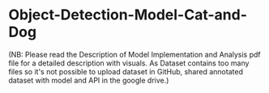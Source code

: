 # Object-Detection-Model-Cat-and-Dog
     
   (NB: Please read the Description of Model Implementation and Analysis pdf file for a detailed description with visuals. As Dataset contains too many files so it's not possible to upload dataset in GitHub, shared annotated dataset with model and API in the google drive.)

